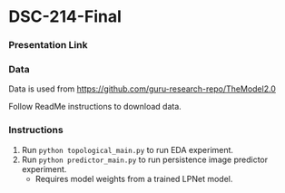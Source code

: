 # DSC-214-Final

### Presentation Link

### Data
Data is used from https://github.com/guru-research-repo/TheModel2.0

Follow ReadMe instructions to download data.

### Instructions
1. Run `python topological_main.py` to run EDA experiment.
2. Run `python predictor_main.py` to run persistence image predictor experiment.
   - Requires model weights from a trained LPNet model.
